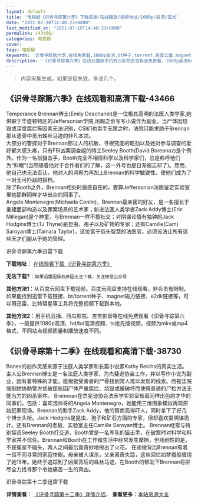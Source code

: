 ```yaml
---
layout: default
title: '电视剧《识骨寻踪第六季》下载资源/在线播放/视频地址/1080p/高清/蓝光'
date: "2021-07-10T14:40:23+0800"
last_modified_at: "2021-07-10T14:40:23+0800"
permalink: /43466/
categories: 电视剧
cover:
tags: 电视剧
keywords: '识骨寻踪第六季,在线免费看,1080p高清,bt种子,torrent,百度云盘,magnet,磁力链,迅雷下载资源'
description: '《识骨寻踪第六季》在线云播放手机西瓜影院吉吉影音免费看，1080p高清bd/hd未删减完整版和tc抢先枪版，mkv/mp4格式，附带bt/torrent种子、magnet/磁力链、百度云盘、网盘资源迅雷下载链接'
---
```


>内容采集生成，如果链接失效，多试几个。


## 《识骨寻踪第六季》在线观看和高清下载-43466

Temperance Brennan博士(Emily Deschanel)是一位极其高明的法医人类学家,她供职于华盛顿特区的Jeffersonian学院,闲暇之余写写小说作为副业。当尸体因烧毁或深度腐烂等因素无法识别，CSI们也束手无策之时，法院只能求助于Brennan那从遗骨中觅出蛛丝马迹的非凡本领。<br />大部分的警探对于Brennan那过人的机敏，寻根究底的乾劲以及她对参与调查的爱好都大感头疼，只有FBI凶案调查组的特工Seeley Booth(David Boreanaz)是个例外。作为一名前狙击手，Booth完全不相信科学以及科学家们，总是称呼他们为&ldquo;斜眼”(当然随着他对于合作者们的了解，这一外号也是日渐被忘却了)。然而，他自己也无法否认，他对人的洞察力再加上Brennan的科学敏锐性，使他们成为了一对无可匹敌的搭档。<br />除了Booth之外，Brennan相处时最感自在的，要算Jeffersonian法医鉴定实验室里她那群同样才华出众的同事了。<br />Angela Montenegro(Michaela Conlin)，Brennan最亲密的好友，是一名擅长于重建面部构造以及罪案场景的艺术家；新进法医人类学者Zack Addy博士(Eric Millegan)是个神童，与Brennan一样不擅社交；对阴谋论情有独钟的Jack Hodgins博士(TJ Thyne)是昆虫、孢子以及矿物的专家；还有Camille(Cam) Saroyan博士(Tamara Taylor)，这位富于街头智慧的法医官，必须设法让所有这些天才们服从于她的管理。


识骨寻踪第六季迅雷下载

**下载地址**： [在线观看下载 《识骨寻踪第六季》](https://www.993dy.com//vod-detail-id-8529.html) 


**无法下载?**：`如果迅雷因版权原因无法下载，关注微信公众号 `

**其他方法1**：从百度云网盘下载视频，百度云网盘支持在线观看，非会员有限制，如果能找到迅雷下载链接、bt/torrent种子、magnet磁力链接、e2dk链接等，可以用迅雷、比特彗星等工具将完整视频下载到本地。

**其他方法2**：用手机云播、西瓜影院、吉吉影音等在线免费观看《识骨寻踪第六季》，一般提供1080p高清、hd/bd高清视频、tc抢先版视频，视频为mkv或mp4格式，不同站点视频质量和播放速度不同。


## 《识骨寻踪第十二季》在线观看和高清下载-38730

Bones的创作灵感来源于法庭人类学家和长篇小说家Kathy Reichs的真实生活。主人公Brennan博士是一名法庭人类学家，为杰斐逊协会工作，并以写作小说为副业，因有着特殊的才能，能根据受害者的尸骨找到常人难以发现的线索。而被法院强制她协助警方侦破那些因尸体严重腐烂、烧毁或被破坏而使得普通的尸检方法无能为力的凶杀案件。 Brennnan在杰斐逊协会法医学实验室有着同样出色的才华的同事们，包括：喜欢泡帅哥的Angela Montenegro，她能用三维图象模拟再现原始犯罪现场。Brennan的助手Zack Addy，他的智商高得吓人，同时拿下了好几个博士头衔。Jack Hodgins是昆虫、孢子和矿石方面的专家，但却喜欢耍阴谋诡计。还有Brennan的老板，实验室主任Camille Saroyan博士。 Brennan经常与特别探员Seeley Booth打交道，Booth曾是一名军队的狙击手，在破案时对科学和科学家并不信任。Brennan和Booth在工作和生活中经常发生摩擦，但戏剧性的是，不是冤家不碰头，两人之间最后竟奇妙地擦出了火花。 在骄傲背后Brennan有着一段不同寻常的家庭惨剧。母亲被人谋杀，父亲离奇失踪，这些回忆如梦魇般缠绕了她15年。她终于追踪到了凶案背后的蛛丝马迹，在Booth的帮助下Brennan将拼尽全力找寻那个令她痛苦一生的真凶。


识骨寻踪第十二季迅雷下载

**详情查看**： [《识骨寻踪第十二季》详情介绍](/movie/38730/)， **查看更多**：[本站资源大全](/movie/t/all/)

